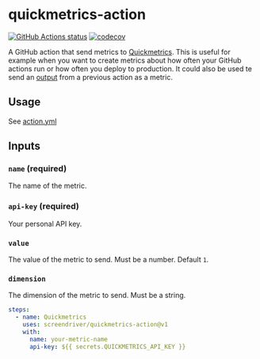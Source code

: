 # quickmetrics-action

[![GitHub Actions status](https://github.com/screendriver/quickmetrics-action/workflows/CI/badge.svg)](https://github.com/screendriver/quickmetrics-action/actions)
[![codecov](https://codecov.io/gh/screendriver/quickmetrics-action/branch/main/graph/badge.svg)](https://codecov.io/gh/screendriver/quickmetrics-action)

A GitHub action that send metrics to [Quickmetrics](https://quickmetrics.io). This is useful for example when you want to create metrics about how often your GitHub actions run or how often you deploy to production. It could also be used te send an [output](https://help.github.com/en/actions/creating-actions/metadata-syntax-for-github-actions#outputs) from a previous action as a metric.

## Usage

See [action.yml](https://github.com/screendriver/quickmetrics-action/blob/main/action.yml)

## Inputs

### `name` (required)

The name of the metric.

### `api-key` (required)

Your personal API key.

### `value`

The value of the metric to send. Must be a number. Default `1`.

### `dimension`

The dimension of the metric to send. Must be a string.

```yaml
steps:
  - name: Quickmetrics
    uses: screendriver/quickmetrics-action@v1
    with:
      name: your-metric-name
      api-key: ${{ secrets.QUICKMETRICS_API_KEY }}
```
